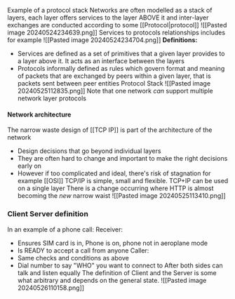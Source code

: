 Example of a protocol stack
Networks are often modelled as a stack of layers, each layer offers services to the layer ABOVE it and inter-layer exchanges are conducted according to some [[Protocol|protocol]]
![[Pasted image 20240524234639.png]]
Services to protocols relationships includes for example
![[Pasted image 20240524234704.png]]
**Definitions:**
- Services are defined as a set of primitives that a given layer provides to a layer above it. It acts as an interface between the layers
- Protocols informally defined as rules which govern format and meaning of packets that are exchanged by peers within a given layer, that is packets sent between peer entities
Protocol Stack
![[Pasted image 20240525112835.png]]
Note that one network *can* support multiple network layer protocols

#### Network architecture
The narrow waste design of [[TCP IP]] is part of the architecture of the network
- Design decisions that go beyond individual layers
- They are often hard to change and important to make the right decisions early on
- However if too complicated and ideal, there's risk of stagnation for example [[OSI]]
TCP/IP is simple, small and flexible. TCP+IP can be used on a single layer
There is a change occurring where HTTP is almost becoming the *new* narrow waist
![[Pasted image 20240525113410.png]]

### Client Server definition
In an example of a phone call:
Receiver:
- Ensures SIM card is in, Phone is on, phone not in aeroplane mode
- Is READY to accept a call from anyone
Caller:
- Same checks and conditions as above
- Dial number to say "WHO" you want to connect to
After both sides can talk and listen equally
The definition of Client and the Server is some what arbitrary and depends on the general state.
![[Pasted image 20240526110158.png]]